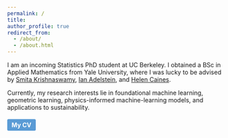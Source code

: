 ```yaml
---
permalink: /
title: 
author_profile: true
redirect_from: 
  - /about/
  - /about.html
---
```


I am an incoming Statistics PhD student at UC Berkeley. I obtained a BSc in Applied Mathematics from Yale University, where I was lucky to be advised by
<a href="https://krishnaswamylab.org">Smita Krishnaswamy</a>,
<a href="https://sites.google.com/view/adelstein">Ian Adelstein</a>, and
<a href="https://wlab.yale.edu/people/helen-caines">Helen Caines</a>. 

Currently, my research interests lie in foundational machine learning, geometric learning,
physics-informed machine-learning models, and applications to sustainability.


<a href="files/Selma_CV__Copy_.pdf" target="_blank" style="display: inline-block; padding: 5px 10px; margin-top: 5px; font-weight: bold; font-size: 14px; text-decoration: none; background-color: #5a9bd5; color: white; border-radius: 3px;">My CV</a>

